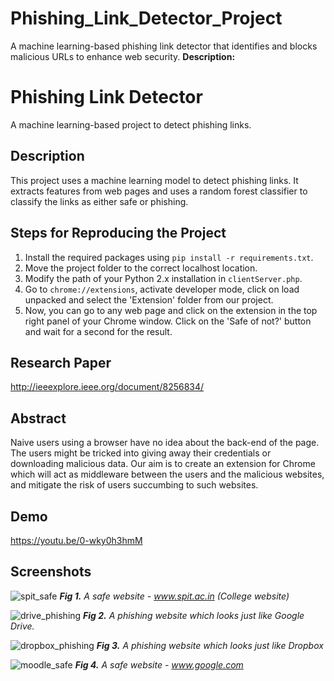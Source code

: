 # Phishing_Link_Detector_Project
A machine learning-based phishing link detector that identifies and blocks malicious URLs to enhance web security.
**Description:**
# Phishing Link Detector

A machine learning-based project to detect phishing links.

## Description

This project uses a machine learning model to detect phishing links. It extracts features from web pages and uses a random forest classifier to classify the links as either safe or phishing.

## Steps for Reproducing the Project

1. Install the required packages using `pip install -r requirements.txt`.
2. Move the project folder to the correct localhost location.
3. Modify the path of your Python 2.x installation in `clientServer.php`.
4. Go to `chrome://extensions`, activate developer mode, click on load unpacked and select the 'Extension' folder from our project.
5. Now, you can go to any web page and click on the extension in the top right panel of your Chrome window. Click on the 'Safe of not?' button and wait for a second for the result.

## Research Paper

http://ieeexplore.ieee.org/document/8256834/

## Abstract

Naive users using a browser have no idea about the back-end of the page. The users might be tricked into giving away their credentials or downloading malicious data. Our aim is to create an extension for Chrome which will act as middleware between the users and the malicious websites, and mitigate the risk of users succumbing to such websites.

## Demo

https://youtu.be/0-wky0h3hmM

## Screenshots

![spit_safe](https://user-images.githubusercontent.com/18022447/35985360-7cd910f2-0cc4-11e8-9edf-d38bf83d19a1.png)
_**Fig 1.** A safe website - www.spit.ac.in (College website)_

![drive_phishing](https://user-images.githubusercontent.com/18022447/35985366-81a9c5b8-0cc4-11e8-887d-7f427ffa8a8e.png)
_**Fig 2.** A phishing website which looks just like Google Drive._

![dropbox_phishing](https://user-images.githubusercontent.com/18022447/35985373-84056c86-0cc4-11e8-8751-cf511d5b8aa0.png)
_**Fig 3.** A phishing website which looks just like Dropbox_

![moodle_safe](https://user-images.githubusercontent.com/18022447/35985384-881ea85a-0cc4-11e8-9bea-cf71b3089364.png)
_**Fig 4.** A safe website - www.google.com_
